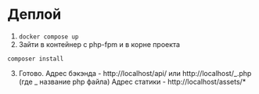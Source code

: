 # Деплой

1. `docker compose up`
2. Зайти в контейнер с php-fpm и в корне проекта

```
composer install
```

3. Готово.
Адрес бэкэнда - http://localhost/api/ или http://localhost/_.php (где _ название php файла)
Адрес статики - http://localhost/assets/*